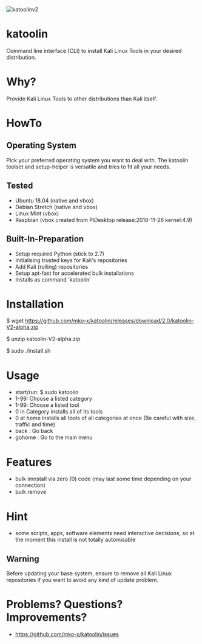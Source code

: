 ![katoolinv2](https://user-images.githubusercontent.com/10264942/51780243-46586380-210d-11e9-9bc1-1c6bf66f8e5d.png)
# katoolin 
Command line interface (CLI) to install Kali Linux Tools in your desired distribution.

# Why?
Provide Kali Linux Tools to other distributions than Kali itself.

# HowTo
## Operating System
Pick your preferred operating system you want to deal with.
The katoolin toolset and setup-helper is versatile and tries to fit all your needs.

## Tested
- Ubuntu 18.04 (native and vbox)
- Debian Stretch (native and vbox)
- Linux Mint (vbox)
- Raspbian (vbox created from PiDesktop release:2018-11-26 kernel:4.9)

## Built-In-Preparation
- Setup required Python (stick to 2.7)
- Initialising trusted keys for Kali's repositories
- Add Kali (rolling) repositories
- Setup apt-fast for accelerated bulk installations
- Installs as command 'katoolin'

# Installation
$ wget https://github.com/mko-x/katoolin/releases/download/2.0/katoolin-V2-alpha.zip

$ unzip katoolin-V2-alpha.zip

$ sudo ./install.sh

# Usage
- start/run: $ sudo katoolin
- 1-99: Choose a listed category
- 1-99: Choose a listed tool
- 0 in Category installs all of its tools
- 0 at home installs all tools of all categories at once (Be careful with size, traffic and time)
- back : Go back
- gohome : Go to the main menu

# Features
- bulk imnstall via zero (0) code (may last some time depending on your connection)
- bulk remove

# Hint
- some scripts, apps, software elements need interactive decisions, so at the moment this install is not totally automisable

## Warning
Before updating your base system, ensure to remove all Kali Linux repositories if you want to avoid any kind of update problem.

# Problems? Questions? Improvements?
- https://github.com/mko-x/katoolin/issues
